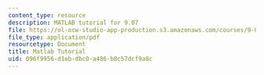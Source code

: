 ```yaml
---
content_type: resource
description: MATLAB tutorial for 9.07
file: https://ol-ocw-studio-app-production.s3.amazonaws.com/courses/9-07-statistics-for-brain-and-cognitive-science-fall-2016/096f9956d1ebdbc0a486b8c57dcf9a8c_MIT9_07F16_matlab_tutorial.pdf
file_type: application/pdf
resourcetype: Document
title: Matlab Tutorial
uid: 096f9956-d1eb-dbc0-a486-b8c57dcf9a8c
---
```

